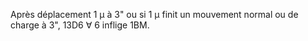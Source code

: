 Après déplacement 1 μ à 3" ou si 1 μ finit un mouvement normal ou de charge à 3", 13D6 ∀ 6 inflige 1BM.
